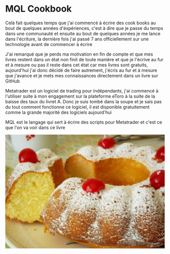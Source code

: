# MQL Cookbook

Celà fait quelques temps que j'ai commencé à écrire des cook books au bout de quelques années d'éxpériences, c'est à dire que je passe du temps dans une communauté et ensuite au bout de quelques années je me lance dans l'écriture, la dernière fois j'ai passé 7 ans officiellement sur une technologie avant de commencer à écrire

J'ai remarqué que je perds ma motivation en fin de compte et que mes livres restent dans un état non finit de toute manière et que je l'écrive au fur et à mesure ou pas il reste dans cet état car mes livres sont gratuits, aujourd'hui j'ai donc décidé de faire autrement, j'écris au fur et à mesure que j'avance et je mets mes connaissances directement dans un livre sur GitHub

Metatrader est un logiciel de trading pour indépendants, j'ai commencé à l'utiliser suite à mon engagement sur la plateforme eToro à la suite de la baisse des taux du livret A. Donc je suis tombé dans la soupe et je sais pas du tout comment fonctionne ce logiciel, il est disponible gratuitement comme la grande majorité des logiciels aujourd'hui

MQL est le langage qui sert à écrire des scripts pour Metatrader et c'est ce que l'on va voir dans ce livre

![mouskoutchou](mouskoutchou.png)
